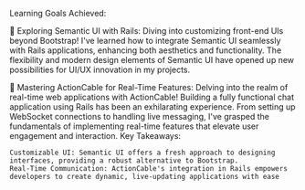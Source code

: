 Learning Goals Achieved:

🌟 Exploring Semantic UI with Rails:
Diving into customizing front-end UIs beyond Bootstrap! I've learned how to integrate Semantic UI seamlessly with Rails applications, enhancing both aesthetics and functionality. The flexibility and modern design elements of Semantic UI have opened up new possibilities for UI/UX innovation in my projects.

🌟 Mastering ActionCable for Real-Time Features:
Delving into the realm of real-time web applications with ActionCable! Building a fully functional chat application using Rails has been an exhilarating experience. From setting up WebSocket connections to handling live messaging, I've grasped the fundamentals of implementing real-time features that elevate user engagement and interaction.
Key Takeaways:

    Customizable UI: Semantic UI offers a fresh approach to designing interfaces, providing a robust alternative to Bootstrap.
    Real-Time Communication: ActionCable's integration in Rails empowers developers to create dynamic, live-updating applications with ease
